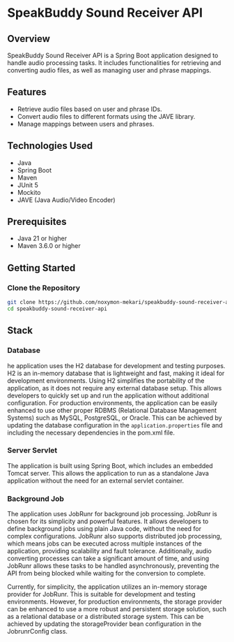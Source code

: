 # SpeakBuddy Sound Receiver API

## Overview

SpeakBuddy Sound Receiver API is a Spring Boot application designed to handle audio processing tasks. It includes functionalities for retrieving and converting audio files, as well as managing user and phrase mappings.

## Features

- Retrieve audio files based on user and phrase IDs.
- Convert audio files to different formats using the JAVE library.
- Manage mappings between users and phrases.

## Technologies Used

- Java
- Spring Boot
- Maven
- JUnit 5
- Mockito
- JAVE (Java Audio/Video Encoder)

## Prerequisites

- Java 21 or higher
- Maven 3.6.0 or higher

## Getting Started

### Clone the Repository

```sh
git clone https://github.com/noxymon-mekari/speakbuddy-sound-receiver-api.git
cd speakbuddy-sound-receiver-api
```

## Stack
### Database
he application uses the H2 database for development and testing purposes. H2 is an in-memory database that is lightweight and fast, making it ideal for development environments. Using H2 simplifies the portability of the application, as it does not require any external database setup. This allows developers to quickly set up and run the application without additional configuration.  For production environments, the application can be easily enhanced to use other proper RDBMS (Relational Database Management Systems) such as MySQL, PostgreSQL, or Oracle. This can be achieved by updating the database configuration in the `application.properties` file and including the necessary dependencies in the pom.xml file.  

### Server Servlet
The application is built using Spring Boot, which includes an embedded Tomcat server. This allows the application to run as a standalone Java application without the need for an external servlet container.  

### Background Job
The application uses JobRunr for background job processing. JobRunr is chosen for its simplicity and powerful features. It allows developers to define background jobs using plain Java code, without the need for complex configurations. JobRunr also supports distributed job processing, which means jobs can be executed across multiple instances of the application, providing scalability and fault tolerance. Additionally, audio converting processes can take a significant amount of time, and using JobRunr allows these tasks to be handled asynchronously, preventing the API from being blocked while waiting for the conversion to complete.

Currently, for simplicity, the application utilizes an in-memory storage provider for JobRunr. This is suitable for development and testing environments. However, for production environments, the storage provider can be enhanced to use a more robust and persistent storage solution, such as a relational database or a distributed storage system. This can be achieved by updating the storageProvider bean configuration in the JobrunrConfig class.